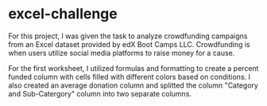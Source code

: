 # excel-challenge
For this project, I was given the task to analyze crowdfunding campaigns from an Excel dataset provided by edX Boot Camps LLC. Crowdfunding is when users utilize social media platforms to raise money for a cause. 

For the first worksheet, I utilized formulas and formatting to create a percent funded column with cells filled with different colors based on conditions. I also created an average donation column and splitted the column "Category and Sub-Catergory" column into two separate columns.


